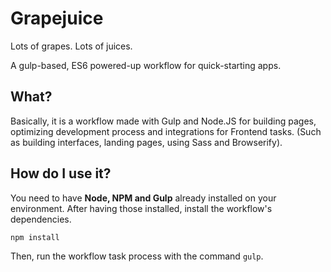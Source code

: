 # Grapejuice
Lots of grapes. Lots of juices. 

A gulp-based, ES6 powered-up workflow for quick-starting apps.

## What?
Basically, it is a workflow made with Gulp and Node.JS for building pages, optimizing development process and integrations for Frontend tasks. (Such as building interfaces, landing pages, using Sass and Browserify).

## How do I use it?
You need to have **Node, NPM and Gulp** already installed on your environment.
After having those installed, install the workflow's dependencies.

```npm install```

Then, run the workflow task process with the command ```gulp```.
